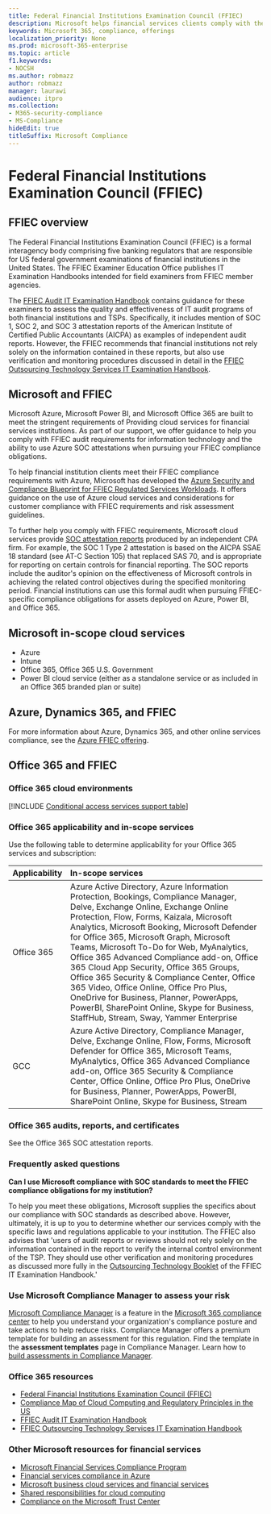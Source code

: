 ```yaml
---
title: Federal Financial Institutions Examination Council (FFIEC)
description: Microsoft helps financial services clients comply with the audit requirements of the Federal Financial Institutions Examination Council (FFIEC).
keywords: Microsoft 365, compliance, offerings
localization_priority: None
ms.prod: microsoft-365-enterprise
ms.topic: article
f1.keywords:
- NOCSH
ms.author: robmazz
author: robmazz
manager: laurawi
audience: itpro
ms.collection:
- M365-security-compliance
- MS-Compliance
hideEdit: true
titleSuffix: Microsoft Compliance
---
```


# Federal Financial Institutions Examination Council (FFIEC)

## FFIEC overview

The Federal Financial Institutions Examination Council (FFIEC) is a formal interagency body comprising five banking regulators that are responsible for US federal government examinations of financial institutions in the United States. The FFIEC Examiner Education Office publishes IT Examination Handbooks intended for field examiners from FFIEC member agencies.

The [FFIEC Audit IT Examination Handbook](https://ithandbook.ffiec.gov/it-booklets/audit.aspx) contains guidance for these examiners to assess the quality and effectiveness of IT audit programs of both financial institutions and TSPs. Specifically, it includes mention of SOC 1, SOC 2, and SOC 3 attestation reports of the American Institute of Certified Public Accountants (AICPA) as examples of independent audit reports. However, the FFIEC recommends that financial institutions not rely solely on the information contained in these reports, but also use verification and monitoring procedures discussed in detail in the [FFIEC Outsourcing Technology Services IT Examination Handbook](https://ithandbook.ffiec.gov/it-booklets/outsourcing-technology-services.aspx).

## Microsoft and FFIEC

Microsoft Azure, Microsoft Power BI, and Microsoft Office 365 are built to meet the stringent requirements of Providing cloud services for financial services institutions. As part of our support, we offer guidance to help you comply with FFIEC audit requirements for information technology and the ability to use Azure SOC attestations when pursuing your FFIEC compliance obligations.

To help financial institution clients meet their FFIEC compliance requirements with Azure, Microsoft has developed the [Azure Security and Compliance Blueprint for FFIEC Regulated Services Workloads](https://servicetrust.microsoft.com/ViewPage/FFIECBlueprint). It offers guidance on the use of Azure cloud services and considerations for customer compliance with FFIEC requirements and risk assessment guidelines.

To further help you comply with FFIEC requirements, Microsoft cloud services provide [SOC attestation reports](offering-SOC.md) produced by an independent CPA firm. For example, the SOC 1 Type 2 attestation is based on the AICPA SSAE 18 standard (see AT-C Section 105) that replaced SAS 70, and is appropriate for reporting on certain controls for financial reporting. The SOC reports include the auditor's opinion on the effectiveness of Microsoft controls in achieving the related control objectives during the specified monitoring period. Financial institutions can use this formal audit when pursuing FFIEC-specific compliance obligations for assets deployed on Azure, Power BI, and Office 365.

## Microsoft in-scope cloud services

- Azure
- Intune
- Office 365, Office 365 U.S. Government
- Power BI cloud service (either as a standalone service or as included in an Office 365 branded plan or suite)

## Azure, Dynamics 365, and FFIEC

For more information about Azure, Dynamics 365, and other online services compliance, see the [Azure FFIEC offering](/azure/compliance/offerings/offering-ffiec-us).

## Office 365 and FFIEC

### Office 365 cloud environments

[!INCLUDE [Conditional access services support table](../includes/o365-offering-introduction.md)]

### Office 365 applicability and in-scope services

Use the following table to determine applicability for your Office 365 services and subscription:

| **Applicability** | **In-scope services** |
|:------------------|:----------------------|
| Office 365 | Azure Active Directory, Azure Information Protection, Bookings, Compliance Manager, Delve, Exchange Online, Exchange Online Protection, Flow, Forms, Kaizala, Microsoft Analytics, Microsoft Booking, Microsoft Defender for Office 365, Microsoft Graph, Microsoft Teams, Microsoft To-Do for Web, MyAnalytics, Office 365 Advanced Compliance add-on, Office 365 Cloud App Security, Office 365 Groups, Office 365 Security & Compliance Center, Office 365 Video, Office Online, Office Pro Plus, OneDrive for Business, Planner, PowerApps, PowerBI, SharePoint Online, Skype for Business, StaffHub, Stream, Sway, Yammer Enterprise |
| GCC | Azure Active Directory, Compliance Manager, Delve, Exchange Online, Flow, Forms, Microsoft Defender for Office 365, Microsoft Teams, MyAnalytics, Office 365 Advanced Compliance add-on, Office 365 Security & Compliance Center, Office Online, Office Pro Plus, OneDrive for Business, Planner, PowerApps, PowerBI, SharePoint Online, Skype for Business, Stream |

### Office 365 audits, reports, and certificates

See the Office 365 SOC attestation reports.

### Frequently asked questions

**Can I use Microsoft compliance with SOC standards to meet the FFIEC compliance obligations for my institution?**

To help you meet these obligations, Microsoft supplies the specifics about our compliance with SOC standards as described above. However, ultimately, it is up to you to determine whether our services comply with the specific laws and regulations applicable to your institution. The FFIEC also advises that 'users of audit reports or reviews should not rely solely on the information contained in the report to verify the internal control environment of the TSP. They should use other verification and monitoring procedures as discussed more fully in the [Outsourcing Technology Booklet](https://ithandbook.ffiec.gov/it-booklets/outsourcing-technology-services.aspx) of the FFIEC IT Examination Handbook.'

### Use Microsoft Compliance Manager to assess your risk

[Microsoft Compliance Manager](/microsoft-365/compliance/compliance-manager) is a feature in the [Microsoft 365 compliance center](/microsoft-365/compliance/microsoft-365-compliance-center) to help you understand your organization's compliance posture and take actions to help reduce risks. Compliance Manager offers a premium template for building an assessment for this regulation. Find the template in the **assessment templates** page in Compliance Manager. Learn how to [build assessments in Compliance Manager](/microsoft-365/compliance/compliance-manager-assessments).

### Office 365 resources

- [Federal Financial Institutions Examination Council (FFIEC)](https://www.ffiec.gov/)
- [Compliance Map of Cloud Computing and Regulatory Principles in the US](https://servicetrust.microsoft.com/ViewPage/TrustDocuments?command=Download&downloadType=Document&downloadId=5b483567-00b0-4d86-96ae-ee887dadb61c&docTab=6d000410-c9e9-11e7-9a91-892aae8839ad_Compliance_Guides)
- [FFIEC Audit IT Examination Handbook](https://ithandbook.ffiec.gov/it-booklets/audit.aspx)
- [FFIEC Outsourcing Technology Services IT Examination Handbook](https://ithandbook.ffiec.gov/it-booklets/outsourcing-technology-services.aspx)

### Other Microsoft resources for financial services

- [Microsoft Financial Services Compliance Program](https://www.microsoft.com/download/details.aspx?id=55332)
- [Financial services compliance in Azure](https://azure.microsoft.com/resources/videos/azurecon-2015-financial-services-compliance-in-azure/)
- [Microsoft business cloud services and financial services](https://servicetrust.microsoft.com/viewpage/financialservicesoverview)
- [Shared responsibilities for cloud computing](https://aka.ms/sharedresponsibility)
- [Compliance on the Microsoft Trust Center](https://www.microsoft.com/trust-center/compliance/compliance-overview)
